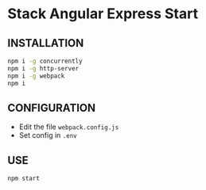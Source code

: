 Stack Angular Express Start
============================

INSTALLATION
------------

```bash
npm i -g concurrently
npm i -g http-server
npm i -g webpack
npm i
```

CONFIGURATION
-------------

- Edit the file `webpack.config.js`
- Set config in `.env`


USE
---

```bash
npm start
```
